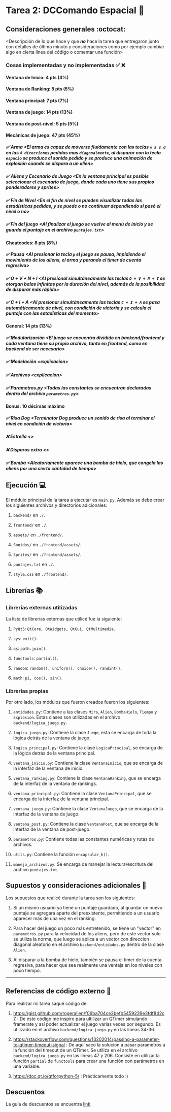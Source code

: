 # Tarea 2: DCComando Espacial :school_satchel:



## Consideraciones generales :octocat:

<Descripción de lo que hace y que **_no_** hace la tarea que entregaron junto
con detalles de último minuto y consideraciones como por ejemplo cambiar algo
en cierta línea del código o comentar una función>

### Cosas implementadas y no implementadas :white_check_mark: :x:

#### Ventana de Inicio: 4 pts (4%)
#### Ventana de Ranking: 5 pts (5%)
#### Ventana principal: 7 pts (7%)
#### Ventana de juego: 14 pts (13%)
#### Ventana de post-nivel: 5 pts (5%)
#### Mecánicas de juego: 47 pts (45%)
##### ✅ Arma <El arma es capaz de moverse fluídamente con las teclas ```w a s d``` en las ```4 direcciones``` pedidas mas ```diagonalmente```, al disparar con la tecla ```espacio``` se produce el sonido pedido y se produce una animación de explosión cuando se dispara a un alien\>
##### ✅ Aliens y Escenario de Juego <En la ventana principal es posible seleccionar el escenario de juego, donde cada uno tiene sus propios ponderadores y sprites\>
##### ✅ Fin de Nivel <En el fin de nivel se pueden visualizar todas las estadísticas pedidas, y se puede o no continuar dependiendo si pasó el nivel o no\>
##### ✅ Fin del juego <Al finalizar el juego se vuelve al menú de inicio y se guarda el puntaje en el archivo ```puntajes.txt```\>
#### Cheatcodes: 8 pts (8%)
##### ✅ Pausa <Al presionar la tecla ```p``` el juego se pausa, impidiendo el movimiento de los aliens, el arma y parando el timer de cuenta regresiva\>
##### ✅ O + V + N + I <Al presional simultáneamente las teclas ```O + V + N + I``` se otorgan balas infinitas por la duración del nivel, además de la posibilidad de disparar más rápido\>
##### ✅  C + I + A <Al presionar simultáneamente las teclas ```C + I + A``` se pasa automáticamente de nivel, con condición de victoria y se calcula el puntaje con las estadísticas del momento\>
#### General: 14 pts (13%)
##### ✅ Modularización <El juego se encuentra dividido en backend/frontend y cada ventana tiene su propio archivo, tanto en frontend, como en backend de ser necesario\>
##### ✅ Modelación <explicacion\>
##### ✅ Archivos  <explicacion\>
##### ✅ Parametros.py <Todas las constantes se encuentran declaradas dentro del archivo ```parametros.py```\>
#### Bonus: 10 décimas máximo
##### ✅ Risa Dog <Terminator Dog produce un sonido de risa al terminar el nivel en condición de victoria\>
##### ❌ Estrella <\>
##### ❌ Disparos extra <\>
##### ✅ Bomba <Aleatoriamente aparece una bomba de hielo, que congela las aliens por una cierta cantidad de tiempo\>

## Ejecución :computer:
El módulo principal de la tarea a ejecutar es  ```main.py```. Además se debe crear los siguientes archivos y directorios adicionales:
1. ```backend/``` en ```./```.

2. ```frontend/``` en ```./```.

3. ```assets/``` en ```./frontend/```.

4. ```Sonidos/``` en ```./frontend/assets/```.

5. ```Sprites/``` en ```./frontend/assets/```.

6. ```puntajes.txt``` en ```./```.

7. ```style.css``` en ```./frontend/```.


## Librerías :books:
### Librerías externas utilizadas
La lista de librerías externas que utilicé fue la siguiente:

1. ```PyQt5```:     ```QtCore, QtWidgets, QtGui, QtMultimedia```.

2. ```sys```:       ```exit()```.

3. ```os```:        ```path.join()```.

4. ```functools```: ```partial()```.

5. ```random```:    ```random(), uniform(), choice(), randint()```.

6. ```math```:      ```pi, cos(), sin()```.

### Librerías propias
Por otro lado, los módulos que fueron creados fueron los siguientes:

1. ```entidades.py```: Contiene a las clases ```Mira```, ```Alien```, ```BombaHielo```, ```Tiempo``` y ```Explosion```. Estas clases son utilizadas en el archivo ```backend/logica_juego.py```.

2. ```logica_juego.py```: Contiene la clase ```Juego```, esta se encarga de toda la lógica detrás de la ventana de juego.

3. ```logica_principal.py```: Contiene la clase ```LogicaPrincipal```, se encarga de la lógica detrás de la ventana principal.

4. ```ventana_inicio.py```: Contiene la clase ```VentanaInicio```, que se encarga de la interfaz de la ventana de inicio.

5. ```ventana_ranking.py```: Contiene la clase ```VentanaRanking```, que se encarga de la interfaz de la ventana de rankings.

6. ```ventana_principal.py```: Contiene la clase ```VentanaPrincipal```, que se encarga de la interfaz de la ventana principal.

7. ```ventana_juego.py```: Contiene la clase ```VentanaJuego```, que se encarga de la interfaz de la ventana de juego.

8. ```ventana_post.py```: Contiene la clase ```VentanaPost```, que se encarga de la interfaz de la ventana de post-juego.

9. ```parametros.py```: Contiene todas las constantes numéricas y rutas de archivos.

10. ```utils.py```: Contiene la función ```encapsular_h()```.

11. ```manejo_archivos.py```: Se encarga de manejar la lectura/escritura del archivo ```puntajes.txt```.


## Supuestos y consideraciones adicionales :thinking:
Los supuestos que realicé durante la tarea son los siguientes:

1. Si un mismo usuario ya tiene un puntaje guardado, al guardar un nuevo puntaje se agregará aparte del preexistente, permitiendo a un usuario aparecer más de una vez en el ranking.

2. Para hacer del juego un poco más entretenido, se tiene un "vector" en ```parametros.py``` para la velocidad de los aliens, pero de este vector solo se utiliza la norma, que luego se aplica a un vector con direccion diagonal aleatorio en el archivo ```backend/entidades.py``` dentro de la clase ```Alien```.

3. Al disparar a la bomba de hielo, también se pausa el timer de la cuenta regresiva, para hacer que sea realmente una ventaja en los niveles con poco tiempo.

-------

## Referencias de código externo :book:

Para realizar mi tarea saqué código de:
1. https://gist.github.com/rogerallen/f06ba704ce3befb5459239e3fdf842c7 : De este código me inspiro para ultilizar un QTimer simulando framerate y así poder actualizar el juego varias veces por segundo. Es utilizado en el archivo ```backend/logica_juego.py``` en las líneas 34-36.

2. https://stackoverflow.com/questions/13202014/passing-a-parameter-to-qtimer-timeout-signal : De aquí saco la solucion a pasar parametros a la función del timeout de un QTimer. Se utiliza en el archivo ```backend/logica_juego.py``` en las líneas 47 y 206. Consiste en utilizar la función ```partial``` de ```functools``` para crear una función con parámetros en una variable.

3. https://doc.qt.io/qtforpython-5/ : Prácticamente todo :)



## Descuentos
La guía de descuentos se encuentra [link](https://github.com/IIC2233/syllabus/blob/main/Tareas/Descuentos.md).
